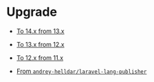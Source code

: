 # Upgrade

* [To 14.x from 13.x](to_14.md)
* [To 13.x from 12.x](to_13.md)
* [To 12.x from 11.x](to_12.md)


* [From `andrey-helldar/laravel-lang-publisher`](andrey_helldar.md)

